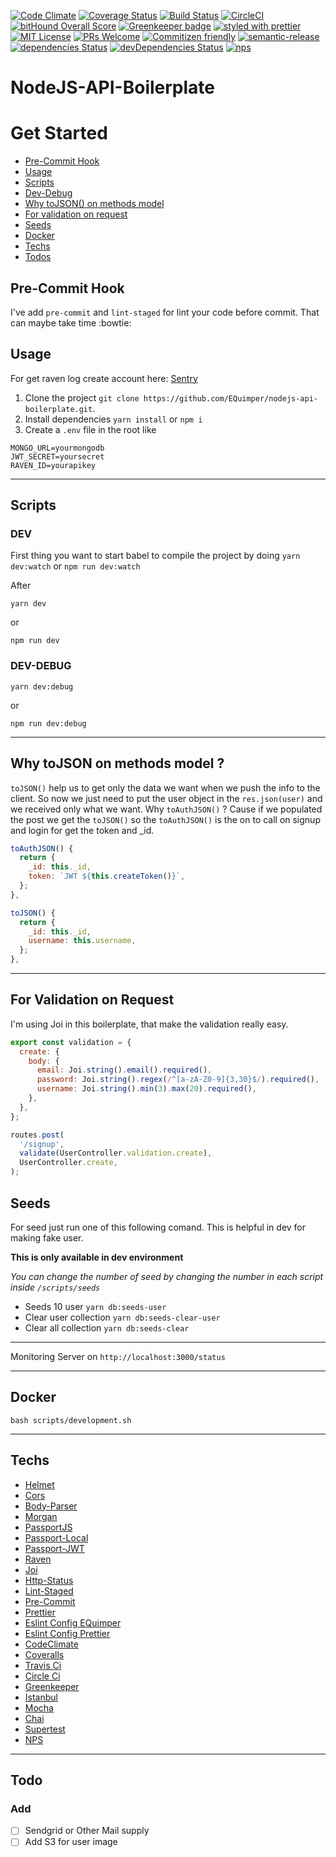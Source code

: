 [![Code Climate](https://img.shields.io/codeclimate/github/EQuimper/nodejs-api-boilerplate.svg?style=flat-square)](https://codeclimate.com/github/EQuimper/nodejs-api-boilerplate)
[![Coverage Status](https://img.shields.io/coveralls/EQuimper/nodejs-api-boilerplate/master.svg?style=flat-square)](https://coveralls.io/github/EQuimper/nodejs-api-boilerplate?branch=master)
[![Build Status](https://img.shields.io/travis/EQuimper/nodejs-api-boilerplate/master.svg?style=flat-square)](https://travis-ci.org/EQuimper/nodejs-api-boilerplate)
[![CircleCI](https://circleci.com/gh/EQuimper/nodejs-api-boilerplate.svg?&style=shield)](https://circleci.com/gh/EQuimper/nodejs-api-boilerplate)
[![bitHound Overall Score](https://www.bithound.io/github/EQuimper/nodejs-api-boilerplate/badges/score.svg)](https://www.bithound.io/github/EQuimper/nodejs-api-boilerplate)
[![Greenkeeper badge](https://badges.greenkeeper.io/EQuimper/nodejs-api-boilerplate.svg)](https://greenkeeper.io/)
[![styled with prettier](https://img.shields.io/badge/styled_with-prettier-ff69b4.svg?style=flat-square)](https://github.com/prettier/prettier)
[![MIT License](https://img.shields.io/npm/l/stack-overflow-copy-paste.svg?style=flat-square)](http://opensource.org/licenses/MIT)
[![PRs Welcome](https://img.shields.io/badge/PRs-welcome-brightgreen.svg?style=flat-square)](http://makeapullrequest.com)
[![Commitizen friendly](https://img.shields.io/badge/commitizen-friendly-brightgreen.svg?style=flat-square)](http://commitizen.github.io/cz-cli/)
[![semantic-release](https://img.shields.io/badge/%20%20%F0%9F%93%A6%F0%9F%9A%80-semantic--release-e10079.svg?style=flat-square)](https://github.com/semantic-release/semantic-release)
[![dependencies Status](https://david-dm.org/equimper/nodejs-api-boilerplate/status.svg?style=flat-square)](https://david-dm.org/equimper/nodejs-api-boilerplate)
[![devDependencies Status](https://david-dm.org/equimper/nodejs-api-boilerplate/dev-status.svg?style=flat-square)](https://david-dm.org/equimper/nodejs-api-boilerplate?type=dev)
[![nps](https://img.shields.io/badge/scripts%20run%20with-nps-blue.svg?style=flat-square)](https://github.com/kentcdodds/nps)

# NodeJS-API-Boilerplate

# Get Started

- [Pre-Commit Hook](https://github.com/EQuimper/nodejs-api-boilerplate#pre-commit-hook)
- [Usage](https://github.com/EQuimper/nodejs-api-boilerplate#usage)
- [Scripts](https://github.com/EQuimper/nodejs-api-boilerplate#scripts)
- [Dev-Debug](https://github.com/EQuimper/nodejs-api-boilerplate#dev-debug)
- [Why toJSON() on methods model](https://github.com/EQuimper/nodejs-api-boilerplate#why-tojson-on-methods-model-)
- [For validation on request](https://github.com/EQuimper/nodejs-api-boilerplate#for-validation-on-request)
- [Seeds](https://github.com/EQuimper/nodejs-api-boilerplate#seeds)
- [Docker](https://github.com/EQuimper/nodejs-api-boilerplate#docker)
- [Techs](https://github.com/EQuimper/nodejs-api-boilerplate#techs)
- [Todos](https://github.com/EQuimper/nodejs-api-boilerplate#add)

## Pre-Commit Hook

I've add `pre-commit` and `lint-staged` for lint your code before commit. That can maybe take time :bowtie:

## Usage

For get raven log create account here: [Sentry](https://sentry.io/)

1. Clone the project `git clone https://github.com/EQuimper/nodejs-api-boilerplate.git`.
2. Install dependencies `yarn install` or `npm i`
3. Create a `.env` file in the root like
  ```
  MONGO_URL=yourmongodb
  JWT_SECRET=yoursecret
  RAVEN_ID=yourapikey
  ```

---

## Scripts

### DEV

First thing you want to start babel to compile the project by doing `yarn dev:watch` or `npm run dev:watch`

After

```
yarn dev
```

or

```
npm run dev
```

### DEV-DEBUG

```
yarn dev:debug
```

or

```
npm run dev:debug
```

---

## Why toJSON on methods model ?

`toJSON()` help us to get only the data we want when we push the info to the client. So now we just need to put the user object in the `res.json(user)` and we received only what we want. Why `toAuthJSON()` ? Cause if we populated the post we get the `toJSON()` so the `toAuthJSON()` is the on to call on signup and login for get the token and _id.

```js
toAuthJSON() {
  return {
    _id: this._id,
    token: `JWT ${this.createToken()}`,
  };
},

toJSON() {
  return {
    _id: this._id,
    username: this.username,
  };
},
```

---

## For Validation on Request

I'm using Joi in this boilerplate, that make the validation really easy.

```js
export const validation = {
  create: {
    body: {
      email: Joi.string().email().required(),
      password: Joi.string().regex(/^[a-zA-Z0-9]{3,30}$/).required(),
      username: Joi.string().min(3).max(20).required(),
    },
  },
};

routes.post(
  '/signup',
  validate(UserController.validation.create),
  UserController.create,
);
```

## Seeds

For seed just run one of this following comand. This is helpful in dev for making fake user.

**This is only available in dev environment**

*You can change the number of seed by changing the number in each script inside `/scripts/seeds`*

- Seeds 10 user `yarn db:seeds-user`
- Clear user collection `yarn db:seeds-clear-user`
- Clear all collection `yarn db:seeds-clear`

---

Monitoring Server on `http://localhost:3000/status`

---


## Docker

```
bash scripts/development.sh
```

---

## Techs

- [Helmet](https://github.com/helmetjs/helmet)
- [Cors](https://github.com/expressjs/cors)
- [Body-Parser](https://github.com/expressjs/body-parser)
- [Morgan](https://github.com/expressjs/morgan)
- [PassportJS](https://github.com/jaredhanson/passport)
- [Passport-Local](https://github.com/jaredhanson/passport-local)
- [Passport-JWT](https://github.com/themikenicholson/passport-jwt)
- [Raven](https://github.com/getsentry/raven-node)
- [Joi](https://github.com/hapijs/joi)
- [Http-Status](https://github.com/adaltas/node-http-status)
- [Lint-Staged](https://github.com/okonet/lint-staged)
- [Pre-Commit](https://github.com/observing/pre-commit)
- [Prettier](https://github.com/prettier/prettier)
- [Eslint Config EQuimper](https://github.com/EQuimper/eslint-config-equimper)
- [Eslint Config Prettier](https://github.com/prettier/eslint-config-prettier)
- [CodeClimate](https://codeclimate.com/)
- [Coveralls](https://github.com/integrations/coveralls)
- [Travis Ci](https://travis-ci.org/)
- [Circle Ci](https://circleci.com/)
- [Greenkeeper](https://greenkeeper.io/)
- [Istanbul](https://github.com/gotwarlost/istanbul)
- [Mocha](https://github.com/mochajs/mocha)
- [Chai](https://github.com/chaijs/chai)
- [Supertest](https://github.com/visionmedia/supertest)
- [NPS](https://github.com/kentcdodds/nps)

---

## Todo

### Add

- [ ] Sendgrid or Other Mail supply
- [ ] Add S3 for user image
